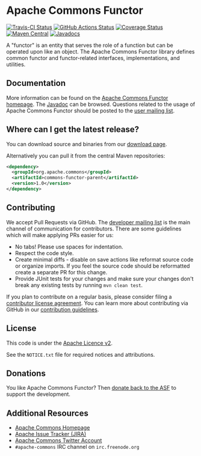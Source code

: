 <!---
 Licensed to the Apache Software Foundation (ASF) under one or more
 contributor license agreements.  See the NOTICE file distributed with
 this work for additional information regarding copyright ownership.
 The ASF licenses this file to You under the Apache License, Version 2.0
 (the "License"); you may not use this file except in compliance with
 the License.  You may obtain a copy of the License at

      http://www.apache.org/licenses/LICENSE-2.0

 Unless required by applicable law or agreed to in writing, software
 distributed under the License is distributed on an "AS IS" BASIS,
 WITHOUT WARRANTIES OR CONDITIONS OF ANY KIND, either express or implied.
 See the License for the specific language governing permissions and
 limitations under the License.
-->
<!---
 +======================================================================+
 |****                                                              ****|
 |****      THIS FILE IS GENERATED BY THE COMMONS BUILD PLUGIN      ****|
 |****                    DO NOT EDIT DIRECTLY                      ****|
 |****                                                              ****|
 +======================================================================+
 | TEMPLATE FILE: readme-md-template.md                                 |
 | commons-build-plugin/trunk/src/main/resources/commons-xdoc-templates |
 +======================================================================+
 |                                                                      |
 | 1) Re-generate using: mvn commons-build:readme-md                    |
 |                                                                      |
 | 2) Set the following properties in the component's pom:              |
 |    - commons.componentid (required, alphabetic, lower case)          |
 |    - commons.release.version (required)                              |
 |                                                                      |
 | 3) Example Properties                                                |
 |                                                                      |
 |  <properties>                                                        |
 |    <commons.componentid>math</commons.componentid>                   |
 |    <commons.release.version>1.2</commons.release.version>            |
 |  </properties>                                                       |
 |                                                                      |
 +======================================================================+
--->
Apache Commons Functor
===================

[![Travis-CI Status](https://travis-ci.org/apache/commons-functor.svg)](https://travis-ci.org/apache/commons-functor)
[![GitHub Actions Status](https://github.com/apache/commons-functor/workflows/Java%20CI/badge.svg)](https://github.com/apache/commons-functor/actions)
[![Coverage Status](https://coveralls.io/repos/apache/commons-functor/badge.svg)](https://coveralls.io/r/apache/commons-functor)
[![Maven Central](https://maven-badges.herokuapp.com/maven-central/org.apache.commons/commons-functor-parent/badge.svg)](https://maven-badges.herokuapp.com/maven-central/org.apache.commons/commons-functor-parent/)
[![Javadocs](https://javadoc.io/badge/org.apache.commons/commons-functor-parent/1.0.svg)](https://javadoc.io/doc/org.apache.commons/commons-functor-parent/1.0)

A "functor" is an entity that serves the role of a function but can be operated upon like an object.
    The Apache Commons Functor library defines common functor and functor-related interfaces,
    implementations, and utilities.

Documentation
-------------

More information can be found on the [Apache Commons Functor homepage](https://commons.apache.org/proper/commons-functor).
The [Javadoc](https://commons.apache.org/proper/commons-functor/apidocs) can be browsed.
Questions related to the usage of Apache Commons Functor should be posted to the [user mailing list][ml].

Where can I get the latest release?
-----------------------------------
You can download source and binaries from our [download page](https://commons.apache.org/proper/commons-functor/download_functor.cgi).

Alternatively you can pull it from the central Maven repositories:

```xml
<dependency>
  <groupId>org.apache.commons</groupId>
  <artifactId>commons-functor-parent</artifactId>
  <version>1.0</version>
</dependency>
```

Contributing
------------

We accept Pull Requests via GitHub. The [developer mailing list][ml] is the main channel of communication for contributors.
There are some guidelines which will make applying PRs easier for us:
+ No tabs! Please use spaces for indentation.
+ Respect the code style.
+ Create minimal diffs - disable on save actions like reformat source code or organize imports. If you feel the source code should be reformatted create a separate PR for this change.
+ Provide JUnit tests for your changes and make sure your changes don't break any existing tests by running ```mvn clean test```.

If you plan to contribute on a regular basis, please consider filing a [contributor license agreement](https://www.apache.org/licenses/#clas).
You can learn more about contributing via GitHub in our [contribution guidelines](CONTRIBUTING.md).

License
-------
This code is under the [Apache Licence v2](https://www.apache.org/licenses/LICENSE-2.0).

See the `NOTICE.txt` file for required notices and attributions.

Donations
---------
You like Apache Commons Functor? Then [donate back to the ASF](https://www.apache.org/foundation/contributing.html) to support the development.

Additional Resources
--------------------

+ [Apache Commons Homepage](https://commons.apache.org/)
+ [Apache Issue Tracker (JIRA)](https://issues.apache.org/jira/browse/FUNCTOR)
+ [Apache Commons Twitter Account](https://twitter.com/ApacheCommons)
+ `#apache-commons` IRC channel on `irc.freenode.org`

[ml]:https://commons.apache.org/mail-lists.html
